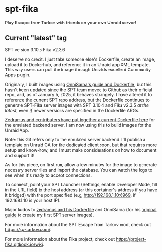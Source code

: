 # spt-fika
Play Escape from Tarkov with friends on your own Unraid server!

## Current "latest" tag
SPT version 3.10.5
Fika v2.3.6

I deserve no credit. I just take someone else's Dockerfile, create an image, upload it to Dockerhub, and reference it in an Unraid app XML template. This way users can pull the image through Unraids excellent Community Apps plugin.

Originally, I built images using [OnniSarna's guide and Dockerfile](https://github.com/OnniSaarni/SPT-Fika-Docker-Guide), but this hasn't been updated since the SPT team moved to Github as their official repo, and, as of January 5, 2025, it behaves strangely. I have altered it to reference the current SPT repo address, but the Dockerfile continues to generate SPT-Fika server images with SPT 3.10.4 and Fika v2.3.5 *at the latest*, even *if* newer versions are specified in the Dockerfile ARGs.

[Zedramus and contributers have put together a current Dockerfile here](https://github.com/zhliau/fika-spt-server-docker) for the emulated backend server. I am now using this to build images for the Unraid App.

Note: this Git refers only to the emulated server backend. I'll publish a template on Unraid CA for the dedicated client soon, but that requires more setup and know-how, and I must make considerations on how to document and support it!

As for this piece, on first run, allow a few minutes for the image to generate necesary server files and import the database. You can watch the logs to see when it's ready to accept connections.

To connect, point your SPT Launcher (Settings, enable Developer Mode, fill in the URL field) to the host address (or this container's address if you have it bridged) with the port specified (e.g, http://192.168.1.10:6969, if 192.168.1.10 is your host IP).

Major kudos to [zedramus and his Dockerfile](https://github.com/zhliau/fika-spt-server-docker/blob/master/Dockerfile) and OnniSarna (for his [original guide](https://github.com/OnniSaarni/SPT-Fika-Docker-Guide) to create my first SPT server images). 

For more information about the SPT Escape from Tarkov mod, check out https://sp-tarkov.com/.

For more information about the Fika project, check out https://project-fika.gitbook.io/wiki.
